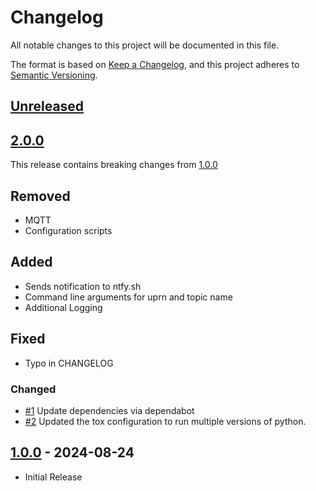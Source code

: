 # Changelog

All notable changes to this project will be documented in this file.

The format is based on [Keep a Changelog](https://keepachangelog.com/en/1.1.0/),
and this project adheres to [Semantic Versioning](https://semver.org/spec/v2.0.0.html).

## [Unreleased]

## [2.0.0]

This release contains breaking changes from [1.0.0]

## Removed

- MQTT
- Configuration scripts

## Added

- Sends notification to ntfy.sh
- Command line arguments for uprn and topic name
- Additional Logging

## Fixed

- Typo in CHANGELOG
  
### Changed

- [#1](https://github.com/joe-mccarthy/harlow-bindicator/pull/1) Update dependencies via dependabot
- [#2](https://github.com/joe-mccarthy/harlow-bindicator/issues/2) Updated the tox configuration to run multiple versions of python.

## [1.0.0] - 2024-08-24

- Initial Release

[unreleased]: https://github.com/joe-mccarthy/harlow-bindicator/compare/2.0.0...HEAD
[2.0.0]: https://github.com/joe-mccarthy/harlow-bindicator/compare/1.0.0...2.0.0
[1.0.0]: https://github.com/joe-mccarthy/harlow-bindicator/releases/tag/1.0.0

